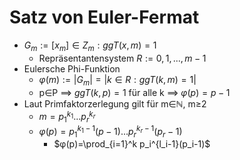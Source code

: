 # Satz von Euler-Fermat
+ $G_m:={[x_m]∈Z_m:ggT(x,m)=1}$
	+ Repräsentantensystem $R:={0,1,...,m-1}$
+ Eulersche Phi-Funktion
	+  $φ(m):=|G_m|=|{k∈R:ggT(k,m)=1}|$
	+  p∈P ==> $ggT(k,p)=1$ für alle k ==> $φ(p)=p-1$
+  Laut Primfaktorzerlegung gilt für m∈ℕ, m≥2
	+  $m=p_1^{k_1}...p_r^{k_r}$
	+  $φ(p)=p_1^{k_1-1}(p-1)...p_r^{k_r-1}(p_r-1)$
		+  $φ(p)=\prod_{i=1}^k p_i^{l_i-1}(p_i-1)$